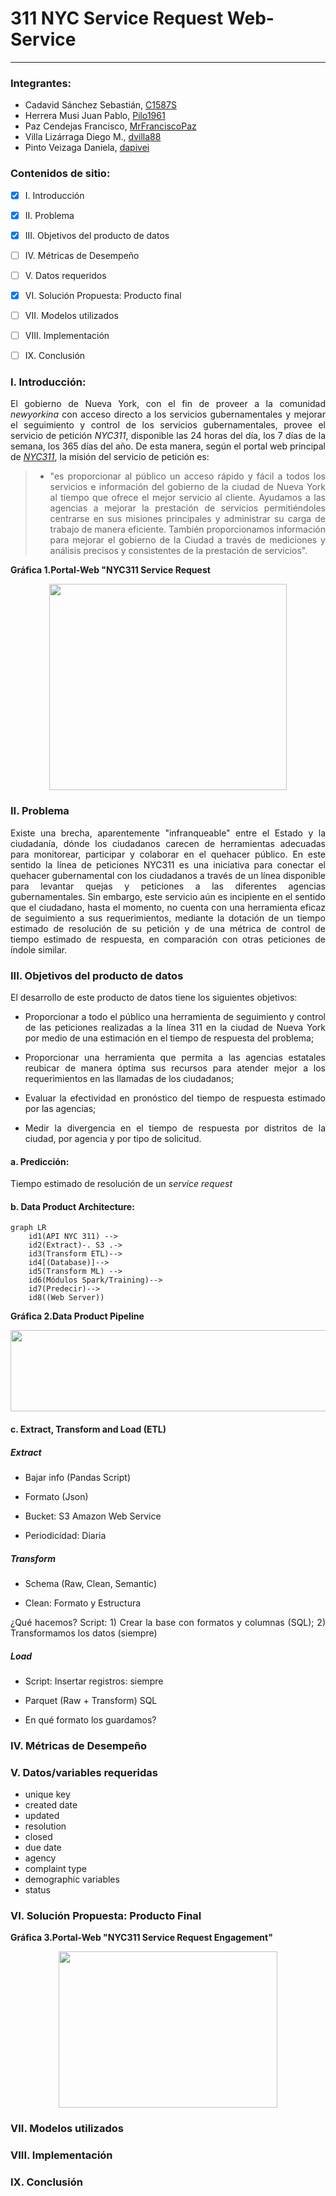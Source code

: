 # 311 NYC Service Request Web-Service
***
<div align="justify">

### Integrantes:

- Cadavid Sánchez Sebastián, [C1587S](https://github.com/C1587S)
- Herrera Musi Juan Pablo, [Pilo1961](https://github.com/Pilo1961)
- Paz Cendejas Francisco, [MrFranciscoPaz](https://github.com/MrFranciscoPaz)
- Villa Lizárraga Diego M., [dvilla88](https://github.com/dvilla88)
- Pinto Veizaga Daniela, [dapivei](https://github.com/dapivei)

### Contenidos de sitio:

- [X] I. Introducción

- [X] II. Problema

- [X] III. Objetivos del producto de datos

- [ ] IV. Métricas de Desempeño

- [ ] V. Datos requeridos

- [X] VI. Solución Propuesta: Producto final

- [ ] VII. Modelos utilizados

- [ ] VIII. Implementación

- [ ] IX. Conclusión



### I. Introducción:

El gobierno de Nueva York, con el fin de proveer a la comunidad *newyorkina* con acceso directo a los servicios gubernamentales  y mejorar el seguimiento y control de los servicios gubernamentales, provee el servicio de petición *NYC311*, disponible las 24 horas del día, los 7 días de la semana, los 365 días del año. De esta manera, según el portal web principal de [*NYC311*](https://portal.311.nyc.gov/about-nyc-311/), la misión del servicio de petición es:

>* "es proporcionar al público un acceso rápido y fácil a todos los servicios e información del gobierno de la ciudad de Nueva York al tiempo que ofrece el mejor servicio al cliente. Ayudamos a las agencias a mejorar la prestación de servicios permitiéndoles centrarse en sus misiones principales y administrar su carga de trabajo de manera eficiente. También proporcionamos información para mejorar el gobierno de la Ciudad a través de mediciones y análisis precisos y consistentes de la prestación de servicios".

**Gráfica 1.Portal-Web "NYC311 Service Request**

<p align="center">
<image width="380" height="330" src="https://github.com/dapivei/data-product-architecture-final-project/blob/master/images/nyc_311_sr_website.png">
</p>

### II. Problema

Existe una brecha, aparentemente "infranqueable" entre el Estado y la ciudadanía, dónde los ciudadanos carecen de herramientas adecuadas para monitorear, participar y colaborar en el quehacer público. En este sentido la línea de peticiones NYC311 es una iniciativa para conectar el quehacer gubernamental con los ciudadanos a través de un línea disponible para levantar quejas y peticiones a las diferentes agencias gubernamentales. Sin embargo, este servicio aún es incipiente en el sentido que el ciudadano, hasta el momento, no cuenta con una herramienta eficaz de seguimiento a sus requerimientos, mediante la dotación de un tiempo estimado de resolución de su petición y de una métrica de control de tiempo estimado de respuesta, en comparación con otras peticiones de índole similar. 


### III. Objetivos del producto de datos

El desarrollo de este producto de datos tiene los siguientes objetivos:

* Proporcionar a todo el público una herramienta de seguimiento y control de las peticiones realizadas a la línea 311 en la ciudad de Nueva York por medio de una estimación en el tiempo de respuesta del problema;

* Proporcionar una herramienta que permita a las agencias estatales reubicar de manera óptima sus recursos para atender mejor a los requerimientos en las llamadas de los ciudadanos;

* Evaluar la efectividad en pronóstico del tiempo de respuesta estimado por las agencias;

* Medir la divergencia en el tiempo de respuesta por distritos de la ciudad, por agencia y por tipo de solicitud.

#### a. Predicción:

Tiempo estimado de resolución de un *service request*


#### b. Data Product Architecture:

```mermaid
graph LR
    id1(API NYC 311) -->
    id2(Extract)-. S3 .->
    id3(Transform ETL)-->
    id4[(Database)]-->
    id5(Transform ML) -->
    id6(Módulos Spark/Training)-->
    id7(Predecir)-->
    id8((Web Server))

```
**Gráfica 2.Data Product Pipeline**

<p align="center">
<image width="900" height="130" src="https://github.com/dapivei/data-product-architecture-final-project/blob/master/images/mockup.png">
</p>
    
#### c. Extract, Transform and Load (ETL)

##### Extract

+ Bajar info (Pandas Script)

+ Formato (Json)

+ Bucket: S3 Amazon Web Service

+ Periodicidad: Diaria

##### Transform

+ Schema (Raw, Clean, Semantic)

+ Clean: Formato y Estructura

¿Qué hacemos? Script: 1) Crear la base con formatos y columnas (SQL); 2) Transformamos los datos (siempre)

##### Load

+ Script: Insertar registros: siempre

+ Parquet (Raw + Transform) SQL

+ En qué formato los guardamos?


### IV. Métricas de Desempeño

### V. Datos/variables requeridas

+ unique key
+ created date 
+ updated 
+ resolution
+ closed 
+ due date 
+ agency
+ complaint type
+ demographic variables 
+ status 

### VI. Solución Propuesta: Producto Final
</div>

**Gráfica 3.Portal-Web "NYC311 Service Request Engagement"**

<p align="center">
  <image width="350" height="250" src="https://github.com/dapivei/data-product-architecture-final-project/blob/master/images/web_service_proposal.png">
</p>
    
### VII. Modelos utilizados

### VIII. Implementación


### IX. Conclusión

